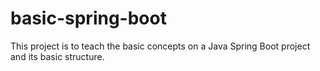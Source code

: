 # basic-spring-boot
This project is to teach the basic concepts on a Java Spring Boot project and its basic structure.
